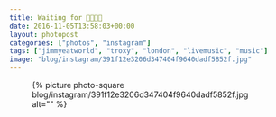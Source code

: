 ```yaml
---
title: Waiting for 👦🏻👄🌐
date: 2016-11-05T13:58:03+00:00
layout: photopost
categories: ["photos", "instagram"]
tags: ["jimmyeatworld", "troxy", "london", "livemusic", "music"]
image: "blog/instagram/391f12e3206d347404f9640dadf5852f.jpg"
---
```


<figure class="photo photo--square">
  {% picture photo-square blog/instagram/391f12e3206d347404f9640dadf5852f.jpg alt="" %}
</figure>


